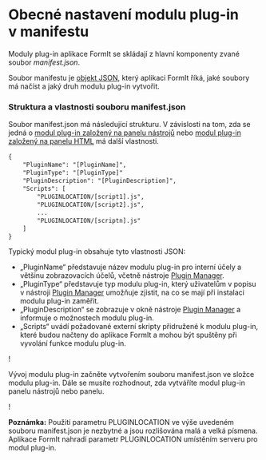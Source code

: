 # Obecné nastavení modulu plug-in v manifestu

Moduly plug-in aplikace FormIt se skládají z hlavní komponenty zvané soubor _manifest.json_.

Soubor manifestu je [objekt JSON](http://www.json.org), který aplikaci FormIt říká, jaké soubory má načíst a jaký druh modulu plug-in vytvořit.

### Struktura a vlastnosti souboru manifest.json

Soubor manifest.json má následující strukturu. V závislosti na tom, zda se jedná o [modul plug-in založený na panelu nástrojů](../additional-development-options/creating-a-toolbar-based-plugin.md) nebo [modul plug-in založený na panelu HTML](../additional-development-options/creating-an-html-panel-plugin.md) má další vlastnosti.

```
{
    "PluginName": "[PluginName]",
    "PluginType": "[PluginType]"
    "PluginDescription": "[PluginDescription]",
    "Scripts": [
        "PLUGINLOCATION/[script1].js",
        "PLUGINLOCATION/[script2].js",
        ...
        "PLUGINLOCATION/[scriptn].js"
    ]
}               
```

Typický modul plug-in obsahuje tyto vlastnosti JSON:

* „PluginName“ představuje název modulu plug-in pro interní účely a většinu zobrazovacích účelů, včetně nástroje [Plugin Manager](../../how-to-use-plug-ins.md#plugin-manager).
* „PluginType“ představuje typ modulu plug-in, který uživatelům v popisu v nástroji [Plugin Manager](../../how-to-use-plug-ins.md#plugin-manager) umožňuje zjistit, na co se mají při instalaci modulu plug-in zaměřit.
* „PluginDescription“ se zobrazuje v okně nástroje [Plugin Manager](../../how-to-use-plug-ins.md#plugin-manager) a informuje o možnostech modulu plug-in.
* „Scripts“ uvádí požadované externí skripty přidružené k modulu plug-in, které budou načteny do aplikace FormIt a mohou být spuštěny při vyvolání funkce modulu plug-in.

\![](<../../../.gitbook/assets/image (5) (1).png>)

Vývoj modulu plug-in začněte vytvořením souboru manifest.json ve složce modulu plug-in. Dále se musíte rozhodnout, zda vytváříte modul plug-in panelu nástrojů nebo panelu.

\![](<../../../.gitbook/assets/image (36).png>)

**Poznámka:** Použití parametru PLUGINLOCATION ve výše uvedeném souboru manifest.json je nezbytné a jsou rozlišována malá a velká písmena. Aplikace FormIt nahradí parametr PLUGINLOCATION umístěním serveru pro modul plug-in.
